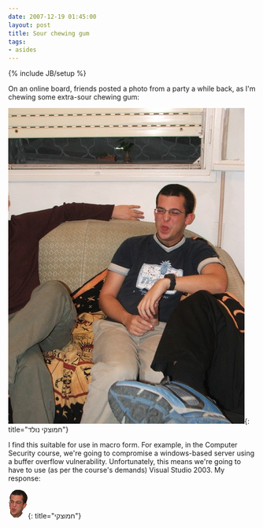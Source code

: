 ```yaml
---
date: 2007-12-19 01:45:00
layout: post
title: Sour chewing gum
tags:
- asides
---
```

{% include JB/setup %}

On an online board, friends posted a photo from a party a while back, as I'm chewing some extra-sour chewing gum:

![חמוצקי נולד](/assets/images/2007/12/dscf6400ff0.jpg){: title="חמוצקי נולד"}

I find this suitable for use in macro form. For example, in the Computer
Security course, we're going to compromise a windows-based server using a
buffer overflow vulnerability. Unfortunately, this means we're going to have to
use (as per the course's demands) Visual Studio 2003. My response:

![חמוצקי](/assets/images/2007/12/lutz2as3.gif){: title="חמוצקי"}
